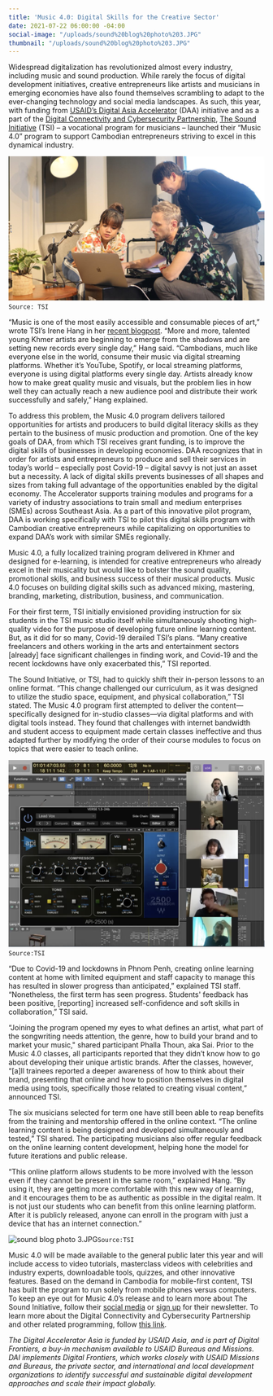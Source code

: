 ```yaml
---
title: 'Music 4.0: Digital Skills for the Creative Sector'
date: 2021-07-22 06:00:00 -04:00
social-image: "/uploads/sound%20blog%20photo%203.JPG"
thumbnail: "/uploads/sound%20blog%20photo%203.JPG"
---
```


Widespread digitalization has revolutionized almost every industry, including music and sound production. While rarely the focus of digital development initiatives, creative entrepreneurs like artists and musicians in emerging economies have also found themselves scrambling to adapt to the ever-changing technology and social media landscapes. As such, this year, with funding from [USAID’s Digital Asia Accelerator](https://www.usaid.gov/sites/default/files/documents/Digital_Asia_Accelerator_Fact_Sheet.pdf) (DAA) initiative and as a part of the [Digital Connectivity and Cybersecurity Partnership](https://www.usaid.gov/digital-development/digital-connectivity-cybersecurity-partnership), [The Sound Initiative](https://www.thesoundinitiative.com/) (TSI) – a vocational program for musicians – launched their “Music 4.0” program to support Cambodian entrepreneurs striving to excel in this dynamical industry.

![sound blog 1.jpg](/uploads/sound%20blog%201.jpg)`Source: TSI`

<!--more-->

“Music is one of the most easily accessible and consumable pieces of art,” wrote TSI’s Irene Hang in her [recent blogpost](https://www.thesoundinitiative.com/blog/2021/4/6/music-40-digital-education-for-artists-and-producer). “More and more, talented young Khmer artists are beginning to emerge from the shadows and are setting new records every single day,” Hang said. “Cambodians, much like everyone else in the world, consume their music via digital streaming platforms. Whether it’s YouTube, Spotify, or local streaming platforms, everyone is using digital platforms every single day. Artists already know how to make great quality music and visuals, but the problem lies in how well they can actually reach a new audience pool and distribute their work successfully and safely,” Hang explained.

To address this problem, the Music 4.0 program delivers tailored opportunities for artists and producers to build digital literacy skills as they pertain to the business of music production and promotion. One of the key goals of DAA, from which TSI receives grant funding, is to improve the digital skills of businesses in developing economies. DAA recognizes that in order for artists and entrepreneurs to produce and sell their services in today’s world – especially post Covid-19 – digital savvy is not just an asset but a necessity. A lack of digital skills prevents businesses of all shapes and sizes from taking full advantage of the opportunities enabled by the digital economy. The Accelerator supports training modules and programs for a variety of industry associations to train small and medium enterprises (SMEs) across Southeast Asia. As a part of this innovative pilot program, DAA is working specifically with TSI to pilot this digital skills program with Cambodian creative entrepreneurs while capitalizing on opportunities to expand DAA’s work with similar SMEs regionally.

Music 4.0, a fully localized training program delivered in Khmer and designed for e-learning, is intended for creative entrepreneurs who already excel in their musicality but would like to bolster the sound quality, promotional skills, and business success of their musical products. Music 4.0 focuses on building digital skills such as advanced mixing, mastering, branding, marketing, distribution, business, and communication.

For their first term, TSI initially envisioned providing instruction for six students in the TSI music studio itself while simultaneously shooting high-quality video for the purpose of developing future online learning content. But, as it did for so many, Covid-19 derailed TSI’s plans. “Many creative freelancers and others working in the arts and entertainment sectors \[already\] face significant challenges in finding work, and Covid-19 and the recent lockdowns have only exacerbated this,” TSI reported.

The Sound Initiative, or TSI, had to quickly shift their in-person lessons to an online format. “This change challenged our curriculum, as it was designed to utilize the studio space, equipment, and physical collaboration,” TSI stated. The Music 4.0 program first attempted to deliver the content—specifically designed for in-studio classes—via digital platforms and with digital tools instead. They found that challenges with internet bandwidth and student access to equipment made certain classes ineffective and thus adapted further by modifying the order of their course modules to focus on topics that were easier to teach online.

![Sound 2.png](/uploads/Sound%202.png)`Source:TSI`

“Due to Covid-19 and lockdowns in Phnom Penh, creating online learning content at home with limited equipment and staff capacity to manage this has resulted in slower progress than anticipated,” explained TSI staff. “Nonetheless, the first term has seen progress. Students' feedback has been positive, \[reporting\] increased self-confidence and soft skills in collaboration,” TSI said.

“Joining the program opened my eyes to what defines an artist, what part of the songwriting needs attention, the genre, how to build your brand and to market your music," shared participant Phalla Thoun, aka Sai. Prior to the Music 4.0 classes, all participants reported that they didn’t know how to go about developing their unique artistic brands. After the classes, however, “\[a\]ll trainees reported a deeper awareness of how to think about their brand, presenting that online and how to position themselves in digital media using tools, specifically those related to creating visual content,” announced TSI.

The six musicians selected for term one have still been able to reap benefits from the training and mentorship offered in the online context. “The online learning content is being designed and developed simultaneously and tested,” TSI shared. The participating musicians also offer regular feedback on the online learning content development, helping hone the model for future iterations and public release.

“This online platform allows students to be more involved with the lesson even if they cannot be present in the same room,” explained Hang. “By using it, they are getting more comfortable with this new way of learning, and it encourages them to be as authentic as possible in the digital realm. It is not just our students who can benefit from this online learning platform. After it is publicly released, anyone can enroll in the program with just a device that has an internet connection.”

![sound blog photo 3.JPG](/uploads/sound%20blog%20photo%203.JPG)`Source:TSI`

Music 4.0 will be made available to the general public later this year and will include access to video tutorials, masterclass videos with celebrities and industry experts, downloadable tools, quizzes, and other innovative features. Based on the demand in Cambodia for mobile-first content, TSI has built the program to run solely from mobile phones versus computers. To keep an eye out for Music 4.0’s release and to learn more about The Sound Initiative, follow their [social media](https://www.facebook.com/TheSoundInitiativeCambodia) or [sign up](https://www.thesoundinitiative.com/) for their newsletter. To learn more about the Digital Connectivity and Cybersecurity Partnership and other related programming, follow [this link](https://www.usaid.gov/digital-development/digital-connectivity-cybersecurity-partnership).

*The Digital Accelerator Asia is funded by USAID Asia, and is part of Digital Frontiers, a buy-in mechanism available to USAID Bureaus and Missions. DAI implements Digital Frontiers, which works closely with USAID Missions and Bureaus, the private sector, and international and local development organizations to identify successful and sustainable digital development approaches and scale their impact globally.*